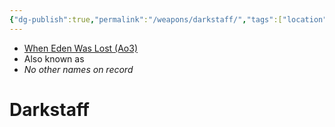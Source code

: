 ```yaml
---
{"dg-publish":true,"permalink":"/weapons/darkstaff/","tags":["location","map","place","fauna","faction","unfinished"],"noteIcon":"saber1"}
---
```


- [When Eden Was Lost (Ao3)](https://archiveofourown.org/works/19334440/chapters/45992584)
- Also known as
- *No other names on record*
# Darkstaff


